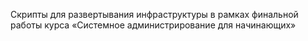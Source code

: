 Скрипты для развертывания инфраструктуры в рамках финальной работы курса «Системное администрирование для начинающих»
